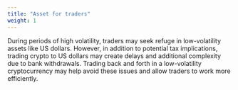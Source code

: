 ```yaml
---
title: "Asset for traders"
weight: 1
---
```

During periods of high volatility, traders may seek refuge in low-volatility assets like US dollars. However, in addition to potential tax implications, trading crypto to US dollars may create delays and additional complexity due to bank withdrawals. Trading back and forth in a low-volatility cryptocurrency may help avoid these issues and allow traders to work more efficiently.